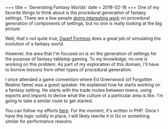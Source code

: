 +++
title = 'Generating Fantasy Worlds'
date = 2018-02-16
+++
One of my favorite things to think about is the procedural generation of fantasy settings. There are a few people [doing interesting work](https://heredragonsabound.blogspot.com/) on procedural generation of components of settings, but no one is really looking at the big picture.

Well, that's not quite true; [Dwarf Fortress](http://www.bay12games.com/dwarves/) does a great job of simulating the evolution of a fantasy world.

However, the area that I'm focused on is on the generation of settings for the purpose of fantasy tabletop gaming. To my knowledge, no one is working on this problem. As part of my exploration of this domain, I'll have to borrow lessons from other types of procedural generation.

I once attended a game convention where Ed Greenwood (of Forgotten Realms fame) was a guest speaker. He explained how he starts working on a fantasy setting. He starts with the trade routes between towns, using exports and imports to derive what the culture of a particular area is like. I'm going to take a similar route to get started.

You can follow my efforts [here](https://github.com/BenOvermyer/country-maker). For the moment, it's written in PHP. Once I have the logic solidly in place, I will likely rewrite it in Go or something similar for performance reasons.
